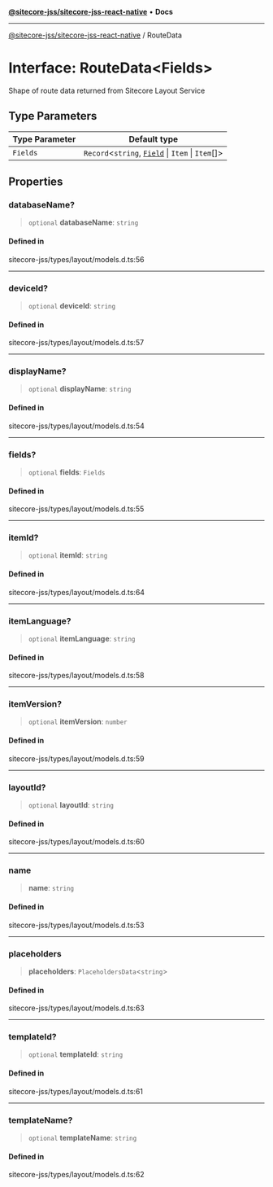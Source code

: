 [**@sitecore-jss/sitecore-jss-react-native**](../README.md) • **Docs**

***

[@sitecore-jss/sitecore-jss-react-native](../README.md) / RouteData

# Interface: RouteData\<Fields\>

Shape of route data returned from Sitecore Layout Service

## Type Parameters

| Type Parameter | Default type |
| ------ | ------ |
| `Fields` | `Record`\<`string`, [`Field`](Field.md) \| `Item` \| `Item`[]\> |

## Properties

### databaseName?

> `optional` **databaseName**: `string`

#### Defined in

sitecore-jss/types/layout/models.d.ts:56

***

### deviceId?

> `optional` **deviceId**: `string`

#### Defined in

sitecore-jss/types/layout/models.d.ts:57

***

### displayName?

> `optional` **displayName**: `string`

#### Defined in

sitecore-jss/types/layout/models.d.ts:54

***

### fields?

> `optional` **fields**: `Fields`

#### Defined in

sitecore-jss/types/layout/models.d.ts:55

***

### itemId?

> `optional` **itemId**: `string`

#### Defined in

sitecore-jss/types/layout/models.d.ts:64

***

### itemLanguage?

> `optional` **itemLanguage**: `string`

#### Defined in

sitecore-jss/types/layout/models.d.ts:58

***

### itemVersion?

> `optional` **itemVersion**: `number`

#### Defined in

sitecore-jss/types/layout/models.d.ts:59

***

### layoutId?

> `optional` **layoutId**: `string`

#### Defined in

sitecore-jss/types/layout/models.d.ts:60

***

### name

> **name**: `string`

#### Defined in

sitecore-jss/types/layout/models.d.ts:53

***

### placeholders

> **placeholders**: `PlaceholdersData`\<`string`\>

#### Defined in

sitecore-jss/types/layout/models.d.ts:63

***

### templateId?

> `optional` **templateId**: `string`

#### Defined in

sitecore-jss/types/layout/models.d.ts:61

***

### templateName?

> `optional` **templateName**: `string`

#### Defined in

sitecore-jss/types/layout/models.d.ts:62
